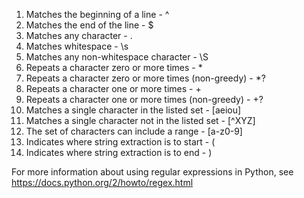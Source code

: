 1. Matches the beginning of a line - ^
2. Matches the end of the line - $
3. Matches any character - .
4. Matches whitespace - \s
5. Matches any non-whitespace character - \S
6. Repeats a character zero or more times - *
7. Repeats a character zero or more times (non-greedy) - *?
8. Repeats a character one or more times - +
9. Repeats a character one or more times (non-greedy) - +?
10. Matches a single character in the listed set - [aeiou]
11.	Matches a single character not in the listed set - [^XYZ]
12. The set of characters can include a range - [a-z0-9]
13. Indicates where string extraction is to start - (
14.	Indicates where string extraction is to end - )

For more information about using regular expressions in Python, see https://docs.python.org/2/howto/regex.html

